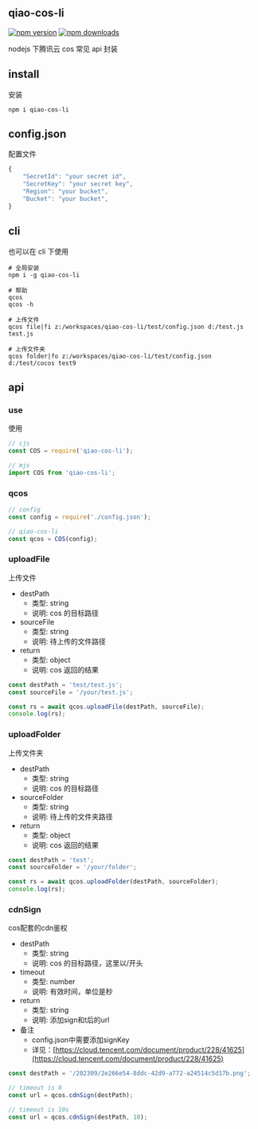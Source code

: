 ## qiao-cos-li

[![npm version](https://img.shields.io/npm/v/qiao-cos-li.svg?style=flat-square)](https://www.npmjs.org/package/qiao-cos-li)
[![npm downloads](https://img.shields.io/npm/dm/qiao-cos-li.svg?style=flat-square)](https://npm-stat.com/charts.html?package=qiao-cos-li)

nodejs 下腾讯云 cos 常见 api 封装

## install

安装

```shell
npm i qiao-cos-li
```

## config.json

配置文件

```javascript
{
    "SecretId": "your secret id",
    "SecretKey": "your secret key",
    "Region": "your bucket",
    "Bucket": "your bucket",
}
```

## cli

也可以在 cli 下使用

```shell
# 全局安装
npm i -g qiao-cos-li

# 帮助
qcos
qcos -h

# 上传文件
qcos file|fi z:/workspaces/qiao-cos-li/test/config.json d:/test.js test.js

# 上传文件夹
qcos folder|fo z:/workspaces/qiao-cos-li/test/config.json d:/test/cocos test9
```

## api

### use

使用

```javascript
// cjs
const COS = require('qiao-cos-li');

// mjs
import COS from 'qiao-cos-li';
```

### qcos

```javascript
// config
const config = require('./config.json');

// qiao-cos-li
const qcos = COS(config);
```

### uploadFile

上传文件

- destPath
  - 类型: string
  - 说明: cos 的目标路径
- sourceFile
  - 类型: string
  - 说明: 待上传的文件路径
- return
  - 类型: object
  - 说明: cos 返回的结果

```javascript
const destPath = 'test/test.js';
const sourceFile = '/your/test.js';

const rs = await qcos.uploadFile(destPath, sourceFile);
console.log(rs);
```

### uploadFolder

上传文件夹

- destPath
  - 类型: string
  - 说明: cos 的目标路径
- sourceFolder
  - 类型: string
  - 说明: 待上传的文件夹路径
- return
  - 类型: object
  - 说明: cos 返回的结果

```javascript
const destPath = 'test';
const sourceFolder = '/your/folder';

const rs = await qcos.uploadFolder(destPath, sourceFolder);
console.log(rs);
```

### cdnSign

cos配套的cdn鉴权

- destPath
  - 类型: string
  - 说明: cos 的目标路径，这里以/开头
- timeout
  - 类型: number
  - 说明: 有效时间，单位是秒
- return
  - 类型: string
  - 说明: 添加sign和t后的url
- 备注
  - config.json中需要添加signKey
  - 详见：[https://cloud.tencent.com/document/product/228/41625](https://cloud.tencent.com/document/product/228/41625)

```javascript
const destPath = '/202309/2e266e54-8ddc-42d9-a772-a24514c5d17b.png';

// timeout is 0
const url = qcos.cdnSign(destPath);

// timeout is 10s
const url = qcos.cdnSign(destPath, 10);
```
